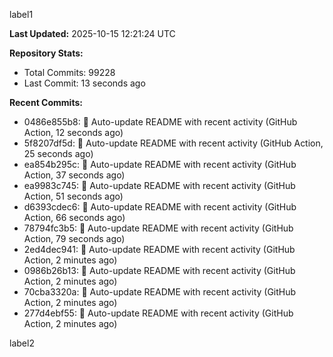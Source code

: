 
label1 
<!-- ACTIVITY_START -->
**Last Updated:** 2025-10-15 12:21:24 UTC

**Repository Stats:**
- Total Commits: 99228
- Last Commit: 13 seconds ago

**Recent Commits:**
- 0486e855b8: 🤖 Auto-update README with recent activity (GitHub Action, 12 seconds ago)
- 5f8207df5d: 🤖 Auto-update README with recent activity (GitHub Action, 25 seconds ago)
- ea854b295c: 🤖 Auto-update README with recent activity (GitHub Action, 37 seconds ago)
- ea9983c745: 🤖 Auto-update README with recent activity (GitHub Action, 51 seconds ago)
- d6393cdec6: 🤖 Auto-update README with recent activity (GitHub Action, 66 seconds ago)
- 78794fc3b5: 🤖 Auto-update README with recent activity (GitHub Action, 79 seconds ago)
- 2ed4dec941: 🤖 Auto-update README with recent activity (GitHub Action, 2 minutes ago)
- 0986b26b13: 🤖 Auto-update README with recent activity (GitHub Action, 2 minutes ago)
- 70cba3320a: 🤖 Auto-update README with recent activity (GitHub Action, 2 minutes ago)
- 277d4ebf55: 🤖 Auto-update README with recent activity (GitHub Action, 2 minutes ago)
<!-- ACTIVITY_END -->

label2
